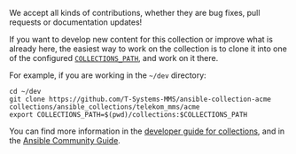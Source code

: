 We accept all kinds of contributions, whether they are bug fixes, pull requests or documentation updates!

If you want to develop new content for this collection or improve what is already here, the easiest way to work on the collection is to clone it into one of the configured [`COLLECTIONS_PATH`](https://docs.ansible.com/ansible/latest/reference_appendices/config.html#collections-paths), and work on it there.

For example, if you are working in the `~/dev` directory:

```
cd ~/dev
git clone https://github.com/T-Systems-MMS/ansible-collection-acme collections/ansible_collections/telekom_mms/acme
export COLLECTIONS_PATH=$(pwd)/collections:$COLLECTIONS_PATH
```

You can find more information in the [developer guide for collections](https://docs.ansible.com/ansible/devel/dev_guide/developing_collections.html#contributing-to-collections), and in the [Ansible Community Guide](https://docs.ansible.com/ansible/latest/community/index.html).
